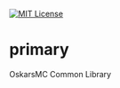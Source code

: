 [![MIT License](https://img.shields.io/badge/license-MIT-blue?style=for-the-badge)](LICENSE)
# primary
OskarsMC Common Library